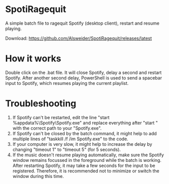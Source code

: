 # SpotiRagequit
A simple batch file to ragequit Spotify (desktop client), restart and resume playing. 

Download: https://github.com/Alsweider/SpotiRagequit/releases/latest

# How it works
Double click on the .bat file. It will close Spotify, delay a second and restart Spotify.
After another second delay, PowerShell is used to send a spacebar input to Spotify, which resumes playing the current playlist.

# Troubleshooting

1. If Spotify can't be restarted, edit the line "start %appdata%\Spotify\Spotify.exe" and replace everything after "start " with the correct path to your "Spotify.exe".
2. If Spotify can't be closed by the batch command, it might help to add multiple lines of "taskkill /f /im Spotify.exe" to the code.
3. If your computer is very slow, it might help to increase the delay by changing "timeout 1" to "timeout 5" (for 5 seconds). 
4. If the music doesn't resume playing automatically, make sure the Spotify window remains focussed in the foreground while the batch is working. After restarting Spotify, it may take a few seconds for the input to be registered. Therefore, it is recommended not to minimize or switch the window during this time.
